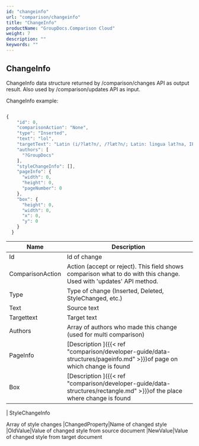 ```yaml
---
id: "changeinfo"
url: "comparison/changeinfo"
title: "ChangeInfo"
productName: "GroupDocs.Comparison Cloud"
weight: 7
description: ""
keywords: ""
---
```


## ChangeInfo ##

ChangeInfo data structure returned by /comparison/changes API as output result. Also used by /comparison/updates API as input.

ChangeInfo example:


```javascript 

{
    "id": 0,
    "comparisonAction": "None",
    "type": "Inserted",
    "text": "lol",
    "targetText": "Latin (i/?læt?n/, /?læt?n/; Latin: lingua lat?na, IPA: [?l????a la?ti?na]) is a classical language, originally spoken inLatium, Italy, which belongs to the Italic branch of the Indo-European languages.[3] The Latin alphabet is derived from the Etruscan and Greek alphabetslol.",
    "authors": [
      "?GroupDocs"
    ],
    "styleChangeInfo": [],
    "pageInfo": {
      "width": 0,
      "height": 0,
      "pageNumber": 0
    },
    "box": {
      "height": 0,
      "width": 0,
      "x": 0,
      "y": 0
    }
  }

 ```



 

|Name|Description
|---|---
|Id|Id of change
|ComparisonAction|Action (accept or reject). This field shows comparison what to do with this change.  Used with 'updates' API method.
|Type|Type of change (Inserted, Deleted, StyleChanged, etc.)
|Text|Source text
|Targettext|Target text
|Authors|Array of authors who made this change (used for multi comparison)
|PageInfo|[Description ]({{< ref "comparison/developer-guide/data-structures/pageinfo.md" >}})of page on which change is found
|Box|[Description ]({{< ref "comparison/developer-guide/data-structures/rectangle.md" >}})of the place where change is found
|
StyleChangeInfo


Array of style changes
|ChangedProperty|Name of changed style
|OldValue|Value of changed style from source document
|NewValue|Value of changed style from target document


 


 

